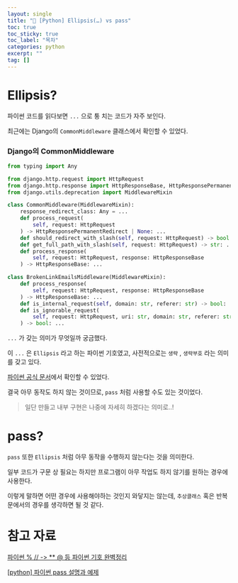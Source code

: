 ```yaml
---
layout: single
title: "📘 [Python] Ellipsis(…) vs pass"
toc: true
toc_sticky: true
toc_label: "목차"
categories: python
excerpt: ""
tag: []
---
```


# Ellipsis?

파이썬 코드를 읽다보면 `...` 으로 퉁 치는 코드가 자주 보인다.

최근에는 Django의 `CommonMiddleware` 클래스에서 확인할 수 있었다.

### Django의 CommonMiddleware

```python
from typing import Any

from django.http.request import HttpRequest
from django.http.response import HttpResponseBase, HttpResponsePermanentRedirect
from django.utils.deprecation import MiddlewareMixin

class CommonMiddleware(MiddlewareMixin):
    response_redirect_class: Any = ...
    def process_request(
        self, request: HttpRequest
    ) -> HttpResponsePermanentRedirect | None: ...
    def should_redirect_with_slash(self, request: HttpRequest) -> bool: ...
    def get_full_path_with_slash(self, request: HttpRequest) -> str: ...
    def process_response(
        self, request: HttpRequest, response: HttpResponseBase
    ) -> HttpResponseBase: ...

class BrokenLinkEmailsMiddleware(MiddlewareMixin):
    def process_response(
        self, request: HttpRequest, response: HttpResponseBase
    ) -> HttpResponseBase: ...
    def is_internal_request(self, domain: str, referer: str) -> bool: ...
    def is_ignorable_request(
        self, request: HttpRequest, uri: str, domain: str, referer: str
    ) -> bool: ...
```

`...` 가 갖는 의미가 무엇일까 궁금했다.

이 `...` 은 `Ellipsis` 라고 하는 파이썬 기호였고, 사전적으로는 `생략` , `생략부호` 라는 의미를 갖고 있다.

[파이썬 공식 문서](https://docs.python.org/3.9/library/constants.html#Ellipsis)에서 확인할 수 있었다.

결국 아무 동작도 하지 않는 것이므로, `pass` 처럼 사용할 수도 있는 것이었다.

> 일단 만들고 내부 구현은 나중에 자세히 하겠다는 의미로..!
> 

# pass?

`pass` 또한 `Ellipsis` 처럼 아무 동작을 수행하지 않는다는 것을 의미한다.

일부 코드가 구문 상 필요는 하지만 프로그램이 아무 작업도 하지 않기를 원하는 경우에 사용한다.

이렇게 말하면 어떤 경우에 사용해야하는 것인지 와닿지는 않는데, `추상클래스` 혹은 반복문에서의 경우를 생각하면 될 것 같다.

# 참고 자료

[파이썬 % // -> ** @ 등 파이썬 기호 완벽정리](https://modulabs.co.kr/blog/python-strangethings/)

[[python] 파이썬 pass 설명과 예제](https://blockdmask.tistory.com/535)